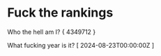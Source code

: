 # Fuck the rankings

Who the hell am I?
{ 4349712 }

What fucking year is it?
[ 2024-08-23T00:00:00Z ]
